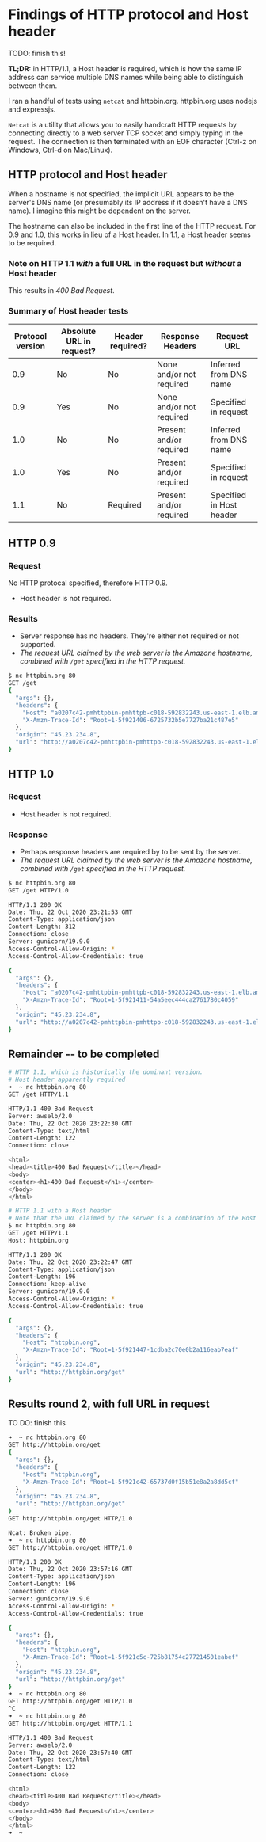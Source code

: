 # Findings of HTTP protocol and Host header

TODO: finish this!

**TL;DR:** in HTTP/1.1, a Host header is required, which is how the same IP address can service multiple DNS names while being able to distinguish between them.

I ran a handful of tests using `netcat` and httpbin.org. httpbin.org uses nodejs and expressjs.

`Netcat` is a utility that allows you to easily handcraft HTTP requests by connecting directly to a web server TCP socket and simply typing in the request.
The connection is then terminated with an EOF character (Ctrl-z on Windows, Ctrl-d on Mac/Linux).

## HTTP protocol and Host header

When a hostname is not specified, the implicit URL appears to be the server's DNS name (or presumably its IP address if it doesn't have a DNS name).
I imagine this might be dependent on the server.

The hostname can also be included in the first line of the HTTP request. For 0.9 and 1.0, this works in lieu of a Host header.
In 1.1, a Host header seems to be required.

### Note on HTTP 1.1 _with_ a full URL in the request but _without_ a Host header

This results in _400 Bad Request_.

### Summary of Host header tests

| Protocol version | Absolute URL in request? | Header required? | Response Headers         | Request URL              |
| ---------------- | ------------------------ | ---------------- | ------------------------ | ------------------------ |
| 0.9              | No                       | No               | None and/or not required | Inferred from DNS name   |
| 0.9              | Yes                      | No               | None and/or not required | Specified in request     |
| 1.0              | No                       | No               | Present and/or required  | Inferred from DNS name   |
| 1.0              | Yes                      | No               | Present and/or required  | Specified in request     |
| 1.1              | No                       | Required         | Present and/or required  | Specified in Host header |

## HTTP 0.9

### Request

No HTTP protocal specified, therefore HTTP 0.9.

- Host header is not required.

### Results

- Server response has no headers. They're either not required or not supported.
- _The request URL claimed by the web server is the Amazone hostname, combined with `/get` specified in the HTTP request._

```bash
$ nc httpbin.org 80
GET /get
{
  "args": {},
  "headers": {
    "Host": "a0207c42-pmhttpbin-pmhttpb-c018-592832243.us-east-1.elb.amazonaws.com",
    "X-Amzn-Trace-Id": "Root=1-5f921406-6725732b5e7727ba21c487e5"
  },
  "origin": "45.23.234.8",
  "url": "http://a0207c42-pmhttpbin-pmhttpb-c018-592832243.us-east-1.elb.amazonaws.com/get"
}
```

## HTTP 1.0

### Request

- Host header is not required.

### Response

- Perhaps response headers are required by to be sent by the server.
- _The request URL claimed by the web server is the Amazone hostname, combined with `/get` specified in the HTTP request._

```bash
$ nc httpbin.org 80
GET /get HTTP/1.0

HTTP/1.1 200 OK
Date: Thu, 22 Oct 2020 23:21:53 GMT
Content-Type: application/json
Content-Length: 312
Connection: close
Server: gunicorn/19.9.0
Access-Control-Allow-Origin: *
Access-Control-Allow-Credentials: true

{
  "args": {},
  "headers": {
    "Host": "a0207c42-pmhttpbin-pmhttpb-c018-592832243.us-east-1.elb.amazonaws.com",
    "X-Amzn-Trace-Id": "Root=1-5f921411-54a5eec444ca2761780c4059"
  },
  "origin": "45.23.234.8",
  "url": "http://a0207c42-pmhttpbin-pmhttpb-c018-592832243.us-east-1.elb.amazonaws.com/get"
}
```

## Remainder -- to be completed

```bash
# HTTP 1.1, which is historically the dominant version.
# Host header apparently required
➜  ~ nc httpbin.org 80
GET /get HTTP/1.1

HTTP/1.1 400 Bad Request
Server: awselb/2.0
Date: Thu, 22 Oct 2020 23:22:30 GMT
Content-Type: text/html
Content-Length: 122
Connection: close

<html>
<head><title>400 Bad Request</title></head>
<body>
<center><h1>400 Bad Request</h1></center>
</body>
</html>

# HTTP 1.1 with a Host header
# Note that the URL claimed by the server is a combination of the Host header and the URL specified in the GET
$ nc httpbin.org 80
GET /get HTTP/1.1
Host: httpbin.org

HTTP/1.1 200 OK
Date: Thu, 22 Oct 2020 23:22:47 GMT
Content-Type: application/json
Content-Length: 196
Connection: keep-alive
Server: gunicorn/19.9.0
Access-Control-Allow-Origin: *
Access-Control-Allow-Credentials: true

{
  "args": {},
  "headers": {
    "Host": "httpbin.org",
    "X-Amzn-Trace-Id": "Root=1-5f921447-1cdba2c70e0b2a116eab7eaf"
  },
  "origin": "45.23.234.8",
  "url": "http://httpbin.org/get"
}
```

## Results round 2, with full URL in request

TO DO: finish this

```bash
➜  ~ nc httpbin.org 80
GET http://httpbin.org/get
{
  "args": {},
  "headers": {
    "Host": "httpbin.org",
    "X-Amzn-Trace-Id": "Root=1-5f921c42-65737d0f15b51e8a2a8dd5cf"
  },
  "origin": "45.23.234.8",
  "url": "http://httpbin.org/get"
}
GET http://httpbin.org/get HTTP/1.0

Ncat: Broken pipe.
➜  ~ nc httpbin.org 80
GET http://httpbin.org/get HTTP/1.0

HTTP/1.1 200 OK
Date: Thu, 22 Oct 2020 23:57:16 GMT
Content-Type: application/json
Content-Length: 196
Connection: close
Server: gunicorn/19.9.0
Access-Control-Allow-Origin: *
Access-Control-Allow-Credentials: true

{
  "args": {},
  "headers": {
    "Host": "httpbin.org",
    "X-Amzn-Trace-Id": "Root=1-5f921c5c-725b81754c277214501eabef"
  },
  "origin": "45.23.234.8",
  "url": "http://httpbin.org/get"
}
➜  ~ nc httpbin.org 80
GET http://httpbin.org/get HTTP/1.0
^C
➜  ~ nc httpbin.org 80
GET http://httpbin.org/get HTTP/1.1

HTTP/1.1 400 Bad Request
Server: awselb/2.0
Date: Thu, 22 Oct 2020 23:57:40 GMT
Content-Type: text/html
Content-Length: 122
Connection: close

<html>
<head><title>400 Bad Request</title></head>
<body>
<center><h1>400 Bad Request</h1></center>
</body>
</html>
➜  ~


```
